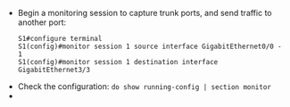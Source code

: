 - Begin a monitoring session to capture trunk ports, and send traffic to another port:
  ```
  S1#configure terminal
  S1(config)#monitor session 1 source interface GigabitEthernet0/0 - 1
  S1(config)#monitor session 1 destination interface GigabitEthernet3/3
  ```
- Check the configuration: `do show running-config | section monitor`
- 
